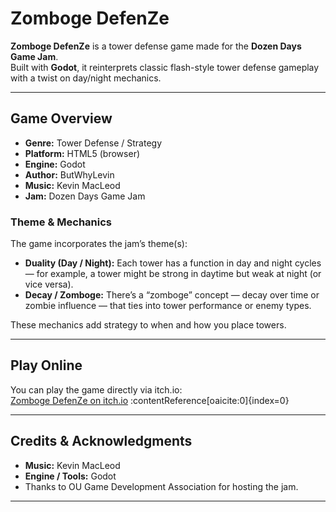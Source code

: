 # Zomboge DefenZe

**Zomboge DefenZe** is a tower defense game made for the **Dozen Days Game Jam**.  
Built with **Godot**, it reinterprets classic flash-style tower defense gameplay with a twist on day/night mechanics.

---

## Game Overview

- **Genre:** Tower Defense / Strategy  
- **Platform:** HTML5 (browser)  
- **Engine:** Godot  
- **Author:** ButWhyLevin  
- **Music:** Kevin MacLeod  
- **Jam:** Dozen Days Game Jam  

### Theme & Mechanics

The game incorporates the jam’s theme(s):

- **Duality (Day / Night):** Each tower has a function in day and night cycles — for example, a tower might be strong in daytime but weak at night (or vice versa).  
- **Decay / Zomboge:** There’s a “zomboge” concept — decay over time or zombie influence — that ties into tower performance or enemy types.  

These mechanics add strategy to when and how you place towers.

---

## Play Online

You can play the game directly via itch.io:  
[Zomboge DefenZe on itch.io](https://butwhylevin.itch.io/zomboge-defenze) :contentReference[oaicite:0]{index=0}

---

## Credits & Acknowledgments

- **Music:** Kevin MacLeod  
- **Engine / Tools:** Godot  
- Thanks to OU Game Development Association for hosting the jam.

---


